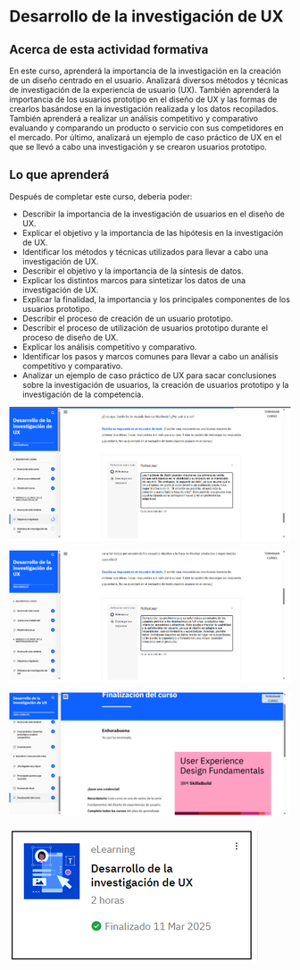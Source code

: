 # Desarrollo de la investigación de UX

## Acerca de esta actividad formativa

En este curso, aprenderá la importancia de la investigación en la creación de un diseño centrado en el usuario. Analizará diversos métodos y técnicas de investigación de la experiencia de usuario (UX). También aprenderá la importancia de los usuarios prototipo en el diseño de UX y las formas de crearlos basándose en la investigación realizada y los datos recopilados. También aprenderá a realizar un análisis competitivo y comparativo evaluando y comparando un producto o servicio con sus competidores en el mercado. Por último, analizará un ejemplo de caso práctico de UX en el que se llevó a cabo una investigación y se crearon usuarios prototipo.

## Lo que aprenderá

Después de completar este curso, debería poder:

- Describir la importancia de la investigación de usuarios en el diseño de UX.
- Explicar el objetivo y la importancia de las hipótesis en la investigación de UX.
- Identificar los métodos y técnicas utilizados para llevar a cabo una investigación de UX.
- Describir el objetivo y la importancia de la síntesis de datos.
- Explicar los distintos marcos para sintetizar los datos de una investigación de UX.
- Explicar la finalidad, la importancia y los principales componentes de los usuarios prototipo.
- Describir el proceso de creación de un usuario prototipo.
- Describir el proceso de utilización de usuarios prototipo durante el proceso de diseño de UX.
- Explicar los análisis competitivo y comparativo.
- Identificar los pasos y marcos comunes para llevar a cabo un análisis competitivo y comparativo.
- Analizar un ejemplo de caso práctico de UX para sacar conclusiones sobre la investigación de usuarios, la creación de usuarios prototipo y la investigación de la competencia.


![alt text](<Captura de pantalla 2025-03-11 110804.png>)


![alt text](<Captura de pantalla 2025-03-11 111503.png>)


![alt text](<Captura de pantalla 2025-03-12 152742.png>)


![alt text](<Captura de pantalla 2025-03-12 152751.png>)
